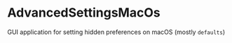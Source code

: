 # AdvancedSettingsMacOs
GUI application for setting hidden preferences on macOS (mostly `defaults`)
